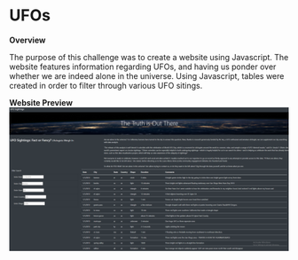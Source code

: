 # UFOs

**Overview**

The purpose of this challenge was to create a website using Javascript. The website features information regarding UFOs, and having us ponder over whether we are indeed alone in the universe. Using Javascript, tables were created in order to filter through various UFO sitings. 

**Website Preview**
![](ufo_photo/ufo_pics.png)
